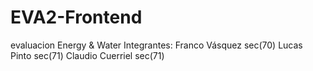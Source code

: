 # EVA2-Frontend
evaluacion Energy &amp; Water 
Integrantes: Franco Vásquez sec(70)
             Lucas Pinto sec(71)
             Claudio Cuerriel sec(71)
